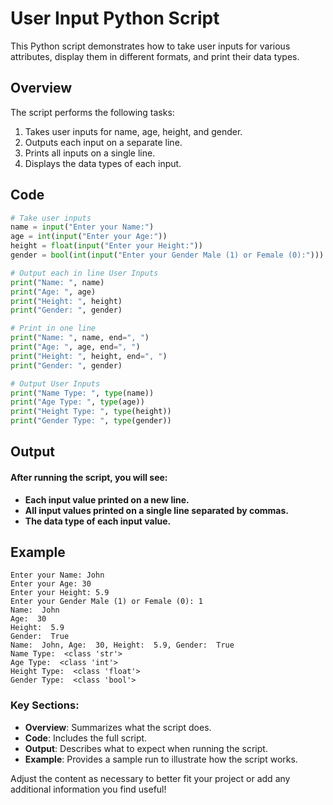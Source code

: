 # User Input Python Script

This Python script demonstrates how to take user inputs for various attributes, display them in different formats, and print their data types.

## Overview

The script performs the following tasks:
1. Takes user inputs for name, age, height, and gender.
2. Outputs each input on a separate line.
3. Prints all inputs on a single line.
4. Displays the data types of each input.

## Code

```python
# Take user inputs
name = input("Enter your Name:")
age = int(input("Enter your Age:"))
height = float(input("Enter your Height:"))
gender = bool(int(input("Enter your Gender Male (1) or Female (0):")))

# Output each in line User Inputs
print("Name: ", name)
print("Age: ", age)
print("Height: ", height)
print("Gender: ", gender)

# Print in one line
print("Name: ", name, end=", ")
print("Age: ", age, end=", ")
print("Height: ", height, end=", ")
print("Gender: ", gender)

# Output User Inputs
print("Name Type: ", type(name))
print("Age Type: ", type(age))
print("Height Type: ", type(height))
print("Gender Type: ", type(gender))
```
## Output
#### After running the script, you will see:

- **Each input value printed on a new line.**
- **All input values printed on a single line separated by commas.**
- **The data type of each input value.**

## Example
```
Enter your Name: John
Enter your Age: 30
Enter your Height: 5.9
Enter your Gender Male (1) or Female (0): 1
Name:  John
Age:  30
Height:  5.9
Gender:  True
Name:  John, Age:  30, Height:  5.9, Gender:  True
Name Type:  <class 'str'>
Age Type:  <class 'int'>
Height Type:  <class 'float'>
Gender Type:  <class 'bool'>
```

### Key Sections:
- **Overview**: Summarizes what the script does.
- **Code**: Includes the full script.   
- **Output**: Describes what to expect when running the script.
- **Example**: Provides a sample run to illustrate how the script works.

Adjust the content as necessary to better fit your project or add any additional information you find useful!
